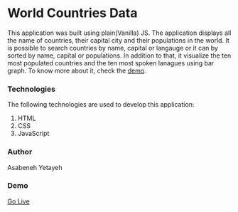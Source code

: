 # World Countries Data

This application was built using plain(Vanilla) JS. The application displays all the name of countries, their capital city and their populations in the world. It is possible to search countries by name, capital or langauge or it can by sorted by name, capital or populations. In addition to that, it visualize the ten most populated  countries and the ten most spoken lanagues using bar graph. To know more about it, check the [demo](https://asabeneh.github.io/world-countries-data/).

### Technologies

The following technologies are used to develop this application:

1. HTML
2. CSS
3. JavaScript
   

### Author
Asabeneh Yetayeh
### Demo
[Go Live](https://asabeneh.github.io/world-countries-data/)
